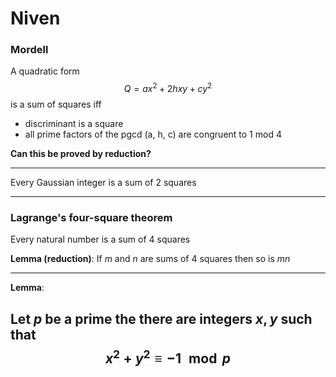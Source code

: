 # Niven


### Mordell

A quadratic form
$$Q = a x^2 + 2h xy + c y^2$$
is a sum of squares iff
- discriminant is a square
- all prime factors of the pgcd (a, h, c) are congruent to 1 mod 4

**Can this be proved by reduction?**

---


Every Gaussian integer is a sum of 2 squares

---


### Lagrange's four-square theorem


Every natural number is a sum of 4 squares


**Lemma (reduction)**:
If $m$ and $n$ are sums of 4 squares then so is $mn$

---
**Lemma**:

Let $p$ be a prime
the there are integers $x, y$ such that
$$x^2 + y^2 \equiv -1 \mod p$$
---





